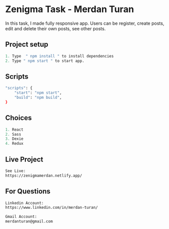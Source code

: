 # Zenigma Task - Merdan Turan

In this task, I made fully responsive app. Users can be register, create posts, 
edit and delete their own posts, see other posts.

## Project setup
```python
1. Type  " npm install " to install dependencies
2. Type " npm start " to start app.

```
## Scripts
```bash
"scripts": {
    "start": "npm start",
    "build": "npm build",
}
```
## Choices
```python
1. React
2. Sass
3. Dexie
4. Redux

```
## Live Project
```bash
See Live:
https://zenigmamerdan.netlify.app/
```
## For Questions
```bash
Linkedin Account:
https://www.linkedin.com/in/merdan-turan/
```
```bash
Gmail Account:
merdanturan@gmail.com
```